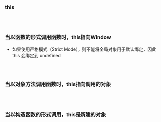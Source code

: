 ### this


<br>

<br>

### 当以函数的形式调用函数时，this指向Window

- 如果使用严格模式（Strict Mode），则不能将全局对象用于默认绑定，因此 this 会绑定到 undefined

<br>

<br>


### 当以对象方法调用函数时，this指向调用的对象


<br>

<br>



### 当以构造函数的形式调用，this是新建的对象